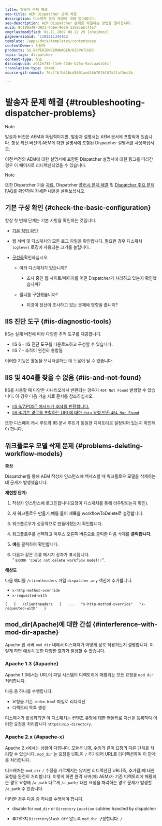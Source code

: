 ```yaml
---
title: 발송자 문제 해결
seo-title: AEM Dispatcher 문제 해결
description: 디스패처 문제 해결에 대해 알아봅니다.
seo-description: AEM Dispatcher 문제를 해결하는 방법을 알아봅니다.
uuid: 9c109a48-d921-4b6e-9626-1158cebc41e7
cmgrlastmodified: 01.11.2007 08 22 29 [aheidmoz]
pageversionid: '1193211344162'
template: /apps/docs/templates/contentpage
contentOwner: 사용자
products: SG_EXPERIENCEMANAGER/DISPATCHER
topic-tags: dispatcher
content-type: 참조
discoiquuid: a612e745-f1e6-43de-b25a-9adcaadab5cf
translation-type: tm+mt
source-git-commit: 76cffbfb616cd5601aed36b7076f67a2faf3ed3b

---
```



# 발송자 문제 해결 {#troubleshooting-dispatcher-problems}

>[!NOTE]
>
>발송자 버전은 AEM과 독립적이지만, 발송자 설명서는 AEM 문서에 포함되어 있습니다. 항상 최신 버전의 AEM에 대한 설명서에 포함된 Dispatcher 설명서를 사용하십시오.
>
>이전 버전의 AEM에 대한 설명서에 포함된 Dispatcher 설명서에 대한 링크를 따라간 경우 이 페이지로 리디렉션되었을 수 있습니다.

>[!NOTE]
>
>또한 Dispatcher 기술 [자료](https://helpx.adobe.com/cq/kb/index/dispatcher.html), Dispatcher [플러시 문제 해결](https://helpx.adobe.com/adobe-cq/kb/troubleshooting-dispatcher-flushing-issues.html) 및 [Dispatcher 주요 문제 FAQ를](dispatcher-faq.md) 확인하여 자세한 내용을 살펴보십시오.

## 기본 구성 확인 {#check-the-basic-configuration}

항상 첫 번째 단계는 기본 사항을 확인하는 것입니다.

* [기본 작업 확인](#ConfirmBasicOperation)
* 웹 서버 및 디스패처의 모든 로그 파일을 확인합니다. 필요한 경우 디스패처 `loglevel` 로깅에 [](#Logging)사용되는 크기를 늘립니다.

* [구성을](#ConfiguringtheDispatcher)확인하십시오.

   * 여러 디스패처가 있습니까?

      * 조사 중인 웹 사이트/페이지를 어떤 Dispatcher가 처리하고 있는지 확인했습니까?
   * 필터를 구현했습니까?

      * 이것이 당신이 조사하고 있는 문제에 영향을 줍니까?


## IIS 진단 도구 {#iis-diagnostic-tools}

IIS는 실제 버전에 따라 다양한 추적 도구를 제공합니다.

* IIS 6 - IIS 진단 도구를 다운로드하고 구성할 수 있습니다.
* IIS 7 - 추적이 완전히 통합됨

이러한 기능은 활동을 모니터링하는 데 도움이 될 수 있습니다.

## IIS 및 404를 찾을 수 없음 {#iis-and-not-found}

IIS를 사용할 때 다양한 시나리오에서 반환되는 경우가 `404 Not Found` 발생할 수 있습니다. 이 경우 다음 기술 자료 문서를 참조하십시오.

* [IIS 6/7:POST 메서드가 404를 반환합니다.](https://helpx.adobe.com/dispatcher/kb/IIS6IsapiFilters.html)
* [IIS 6:기본 경로를 포함하는 URL에 대한 `/bin` 요청 반환 `404 Not Found`](https://helpx.adobe.com/dispatcher/kb/RequestsToBinDirectoryFailInIIS6.html)

또한 디스패처 캐시 루트와 IIS 문서 루트가 동일한 디렉토리로 설정되어 있는지 확인해야 합니다.

## 워크플로우 모델 삭제 문제 {#problems-deleting-workflow-models}

**증상**

Dispatcher를 통해 AEM 작성자 인스턴스에 액세스할 때 워크플로우 모델을 삭제하는 데 문제가 발생했습니다.

**재현할 단계:**

1. 작성자 인스턴스에 로그인합니다(요청이 디스패처를 통해 라우팅되는지 확인).
1. 새 워크플로우 만들기;예를 들어 제목을 workflowToDelete로 설정합니다.
1. 워크플로우가 성공적으로 만들어졌는지 확인합니다.
1. 워크플로우를 선택하고 마우스 오른쪽 버튼으로 클릭한 다음 삭제를 **클릭합니다**.

1. **예**&#x200B;를 클릭하여 확인합니다.
1. 다음과 같은 오류 메시지 상자가 표시됩니다.\
   " `ERROR 'Could not delete workflow model!!`".

**해상도**

다음 헤더를 `/clientheaders` 파일 `dispatcher.any` 섹션에 추가합니다.

* `x-http-method-override`
* `x-requested-with`

`{  
{  
/clientheaders  
{  
...  
"x-http-method-override"  
"x-requested-with"  
}`

## mod_dir(Apache)에 대한 간섭 {#interference-with-mod-dir-apache}

Apache 웹 서버 `mod_dir` 내에서 디스패처가 어떻게 상호 작용하는지 설명합니다. 이렇게 하면 예상치 못한 다양한 효과가 발생할 수 있습니다.

### Apache 1.3 {#apache}

Apache 1.3에서는 URL이 파일 시스템의 디렉토리에 매핑되는 모든 요청을 `mod_dir` 처리합니다.

다음 중 하나를 수행합니다.

* 요청을 기존 `index.html` 파일로 리디렉션
* 디렉토리 목록 생성

디스패처가 활성화되면 이 디스패처는 컨텐츠 유형에 대한 핸들러로 자신을 등록하여 이러한 요청을 처리합니다 `httpd/unix-directory`.

### Apache 2.x {#apache-x}

Apache 2.x에서는 상황이 다릅니다. 모듈은 URL 수정과 같이 요청의 다른 단계를 처리할 수 있습니다. `mod_dir` 는 요청을 URL이 `/` 추가되어 URL로 리디렉션하여 이 단계를 처리합니다.

디스패처는 `mod_dir` `/` 수정을 가로채지는 않지만 리디렉션된 URL(즉, 추가됨)에 대한 요청을 완전히 처리합니다. 이렇게 하면 원격 서버(예: AEM)가 기존 디렉토리에 매핑되는 경우 요청에 `/a_path` 다르게 `/a_path/` 대한 요청을 처리하는 경우 문제가 발생할 `/a_path` 수 있습니다.

이러한 경우 다음 중 하나를 수행해야 합니다.

* disable for `mod_dir` or `Directory` `Location` subtree handled by dispatcher

* 추가하지 `DirectorySlash Off` 않도록 `mod_dir` 구성합니다. `/`

